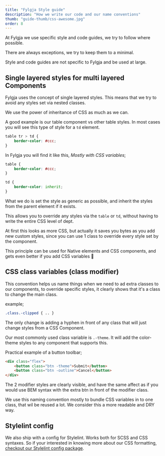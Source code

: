```yaml
---
title: "Fylgja Style guide"
description: "How we write our code and our name conventions"
thumb: "guide-thumb/css-awesome.jpg"
order: 8
---
```


At Fylgja we use specific style and code guides, we try to follow where possible.

There are always exceptions, we try to keep them to a minimal.

Style and code guides are not specific to Fylgja and be used at large.

## Single layered styles for multi layered Components

Fylgja uses the concept of single layered styles.
This means that we try to avoid any styles set via nested classes.

We use the power of inheritance of CSS as much as we can.

A good example is our table component vs other table styles.
In most cases you will see this type of style for a `td` element.

```css
table tr > td {
    border-color: #ccc;
}
```

In Fylgja you will find it like this, _Mostly with CSS variables_;

```css
table {
    border-color: #ccc;
}

td {
    border-color: inherit;
}
```

What we do is set the style as generic as possible,
and inherit the styles from the parent element if it exists.

This allows you to override any styles via the `table` or `td`,
without having to write the entire CSS level of dept.

At first this looks as more CSS,
but actually it saves you bytes as you add new custom styles, 
since you can use 1 class to override every style set by the component.

This principle can be used for Native elements and CSS components,
and gets even better if you add CSS variables 🤗

## CSS class variables (class modifier)

This convention helps us name things when we need to ad extra classes to our components,
to override specific styles,
it clearly shows that it's a class to change the main class.

example;

```css
.class.-clipped { .. }
```

The only change is adding a hyphen in front of any class
that will just change styles from a CSS Component.

Our most commonly used class variable is `.-theme`.
It will add the color-theme styles to any component that supports this.

Practical example of a button toolbar;

```html
<div class="flex">
    <button class="btn -theme">Submit</button>
    <button class="btn -outline">Cancel</button>
</div>
```

The 2 modifier styles are clearly visible, and have the same affect as if you would use BEM syntax
with the extra btn in front of the modifier class.

We use this naming convention mostly to bundle CSS variables in to one class,
that wil be reused a lot. We consider this a more readable and DRY way.

## Stylelint config

We also ship with a config for Stylelint.
Works both for SCSS and CSS syntaxes.
So if your interested in knowing more about our CSS formatting,
[checkout our Stylelint config package](/components/stylelint-config/).
